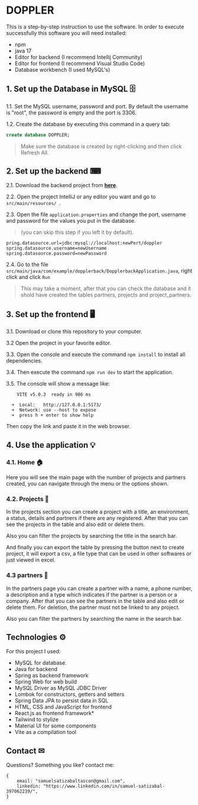 
# DOPPLER

This is a step-by-step instruction to use the software. In order to execute successfully this software you will need installed:
* npm
* java 17
* Editor for backend (I recommend Intellij Community)
* Editor for frontend (I recommend Visual Studio Code)
* Database workbench (I used MySQL's)

## 1. Set up the Database in MySQL 🗄
1.1. Set the MySQL username, password and port. By default the username is "root", the password is empty and the port is 3306.

1.2. Create the database by executing this command in a query tab:
```sql
create database DOPPLER;
```
> Make sure the database is created by right-clicking and then click Refresh All.

## 2. Set up the backend ⌨
2.1. Download the backend project from **[here](https://github.com/samsattas/DOPPLER-Backend/ "DOPPLER Backend")**.

2.2. Open the project IntelliJ or any editor you want and go to ```src/main/resources/ ```.

2.3. Open the file ```application.properties``` and change the port, username and password for the values you put in the database.
> (you can skip this step if you left it by default).
```
pring.datasource.url=jdbc:mysql://localhost:newPort/doppler
spring.datasource.username=newUsername
spring.datasource.password=newPassword
```

2.4. Go to the file ```src/main/java/com/example/dopplerback/DopplerbackApplication.java```, right click and click ```Run```
> This may take a moment, after that you can check the database and it shold have created the tables partners, projects and project_partners.

## 3. Set up the frontend 🖥
3.1. Download or clone this repository to your computer.

3.2 Open the project in your favorite editor.

3.3. Open the console and execute the command ```npm install``` to install all dependencies.

3.4. Then execute the command ```npm run dev``` to start the application.

3.5. The console will show a message like:
```
    VITE v5.0.3  ready in 986 ms

  ➜  Local:   http://127.0.0.1:5173/
  ➜  Network: use --host to expose
  ➜  press h + enter to show help

```
Then copy the link and paste it in the web browser.

## 4. Use the application 💡

### 4.1. Home 🏠

Here you will see the main page with the number of projects and partners created, you can navigate through the menu or the options shown.

### 4.2. Projects 🔎

In the projects section you can create a project with a title, an environment, a status, details and partners if there are any registered. After that you can see the projects in the table and also edit or delete them. 

Also you can filter the projects by searching the title in the search bar. 

And finally you can export the table by pressing the button next to create project, it will export a csv, a file type that can be used in other softwares or just viewed in excel.

### 4.3 partners 🤝

In the partners page you can create a partner with a name, a phone number, a description and a type which indicates if the partner is a person or a company. After that you can see the partners in the table and also edit or delete them. For deletion, the partner must not be linked to any project.

Also you can filter the partners by searching the name in the search bar.

## Technologies ⚙

For this project I used:
* MySQL for database.
* Java for backend
* Spring as backend framework
* Spring Web for web build
* MySQL Driver as MySQL JDBC Driver
* Lombok for constructors, getters and setters
* Spring Data JPA to persist data in SQL
* HTML, CSS and JavaScript for frontend
* React.js as frontend framework*
* Tailwind to stylize
* Material UI for some components
* Vite as a compilation tool

## Contact ✉
Questions? Something you like? contact me:
```
{
    email: "samuelsatizabaltascon@gmail.com",
    linkedin: "https://www.linkedin.com/in/samuel-satizabal-397062239/",
}
```
